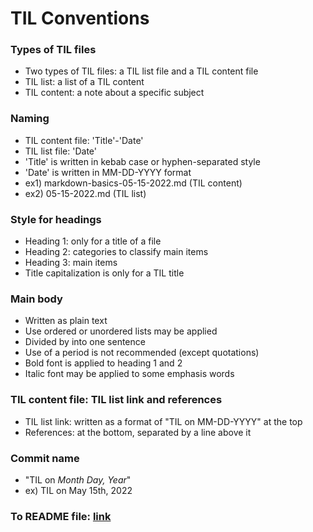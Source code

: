 # **TIL Conventions**

### Types of TIL files
- Two types of TIL files: a TIL list file and a TIL content file
- TIL list: a list of a TIL content
- TIL content: a note about a specific subject

### Naming
- TIL content file: 'Title'-'Date'
- TIL list file: 'Date'
- 'Title' is written in kebab case or hyphen-separated style
- 'Date' is written in MM-DD-YYYY format
- ex1) markdown-basics-05-15-2022.md (TIL content)
- ex2) 05-15-2022.md (TIL list)

### Style for headings
- Heading 1: only for a title of a file
- Heading 2: categories to classify main items
- Heading 3: main items
- Title capitalization is only for a TIL title

### Main body
- Written as plain text
- Use ordered or unordered lists may be applied
- Divided by into one sentence
- Use of a period is not recommended (except quotations)
- Bold font is applied to heading 1 and 2
- Italic font may be applied to some emphasis words

### TIL content file: TIL list link and references
- TIL list link: written as a format of "TIL on MM-DD-YYYY" at the top
- References: at the bottom, separated by a line above it

### Commit name
- "TIL on *Month Day, Year*"
- ex) TIL on May 15th, 2022

### To README file: [link](./README.md)